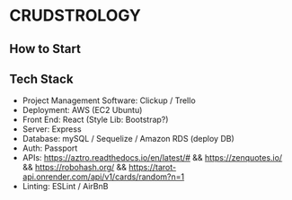 # CRUDSTROLOGY

## How to Start

## Tech Stack

- Project Management Software: Clickup / Trello
- Deployment: AWS (EC2 Ubuntu)
- Front End: React (Style Lib: Bootstrap?)
- Server: Express
- Database: mySQL / Sequelize / Amazon RDS (deploy DB)
- Auth: Passport
- APIs: https://aztro.readthedocs.io/en/latest/# && https://zenquotes.io/ && https://robohash.org/ && https://tarot-api.onrender.com/api/v1/cards/random?n=1
- Linting: ESLint / AirBnB
